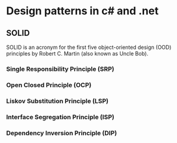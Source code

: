 ﻿# Design patterns in c# and .net

## SOLID

SOLID is an acronym for the first five object-oriented design (OOD) principles by Robert C. Martin (also known as Uncle Bob).

### Single Responsibility Principle (SRP)
### Open Closed Principle (OCP)
### Liskov Substitution Principle (LSP)
### Interface Segregation Principle (ISP)
### Dependency Inversion Principle (DIP)
